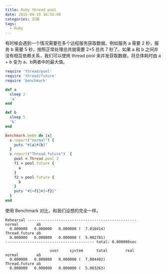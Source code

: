 ```yaml
---
title: Ruby thread pool
date: 2015-04-10 16:54:08
categories: 后端
tags:
  - Ruby
---
```

有时候会遇到一个情况需要在多个远程服务获取数据。例如服务 a 需要 2 秒，服务 b 需要 5 秒，按照正常处理总共就需要 2+5 总共 7 秒了。如果 a 和 b 之间并没有相互依赖关系，我们可以使用 thread pool 来并发获取数据，将总体耗时由 a + b 变为 a、b两者中的最大值。

```ruby
require 'thread/pool'
require 'thread/future'
require 'benchmark'

def a
  sleep 2
  'a'
end

def b
  sleep 5
  'b'
end

Benchmark.bmbm do |x|
  x.report("normal") { 
    puts "#{a}#{b}"
  }
  x.report("Thread.future")  { 
    pool = Thread.pool 2
    f1 = pool.future {
      a
    }
    f2 = pool.future {
      b
    }
    puts "#{~f1}#{~f2}"
  }
end
```

使用 Benchmark 对比，和我们设想的完全一样。

```
Rehearsal -------------------------------------------------
normal        ab
  0.000000   0.000000   0.000000 (  7.010414)
Thread.future ab
  0.000000   0.000000   0.000000 (  5.002781)
---------------------------------------- total: 0.000000sec

                    user     system      total        real
normal        ab
  0.000000   0.000000   0.000000 (  7.004402)
Thread.future ab
  0.000000   0.000000   0.000000 (  5.003263)
```